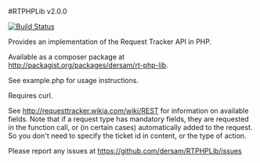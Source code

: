 #RTPHPLib v2.0.0

[![Build Status](https://travis-ci.org/dersam/RTPHPLib.svg?branch=2.0.0)](https://travis-ci.org/dersam/RTPHPLib.svg?branch=2.0.0)

Provides an implementation of the Request Tracker API in PHP.

Available as a composer package at http://packagist.org/packages/dersam/rt-php-lib.

See example.php for usage instructions.

Requires curl.

See http://requesttracker.wikia.com/wiki/REST for information on available fields. 
Note that if a request type has mandatory fields, they are requested in the function
call, or (in certain cases) automatically added to the request.  So you don't need
to specify the ticket id in content, or the type of action.

Please report any issues at https://github.com/dersam/RTPHPLib/issues 